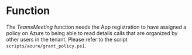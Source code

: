 # Function

The *TeamsMeeting* function needs the App registration to have assigned a policy on Azure to being able to read details calls that are organized by other users in the tenant.
Please refer to the script `scripts/azure/grant_policy.ps1`.

